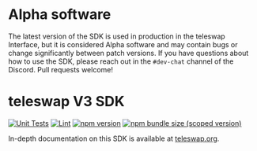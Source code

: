 # Alpha software

The latest version of the SDK is used in production in the teleswap Interface,
but it is considered Alpha software and may contain bugs or change significantly between patch versions.
If you have questions about how to use the SDK, please reach out in the `#dev-chat` channel of the Discord.
Pull requests welcome!

# teleswap V3 SDK

[![Unit Tests](https://github.com/teleswap/teleswap-v3-sdk/workflows/Unit%20Tests/badge.svg)](https://github.com/teleswap/teleswap-v3-sdk/actions?query=workflow%3A%22Unit+Tests%22)
[![Lint](https://github.com/teleswap/teleswap-v3-sdk/workflows/Lint/badge.svg)](https://github.com/teleswap/teleswap-v3-sdk/actions?query=workflow%3ALint)
[![npm version](https://img.shields.io/npm/v/@teleswap/v3-sdk/latest.svg)](https://www.npmjs.com/package/@teleswap/v3-sdk/v/latest)
[![npm bundle size (scoped version)](https://img.shields.io/bundlephobia/minzip/@teleswap/v3-sdk/latest.svg)](https://bundlephobia.com/result?p=@teleswap/v3-sdk@latest)

In-depth documentation on this SDK is available at [teleswap.org](https://docs.teleswap.org/).
